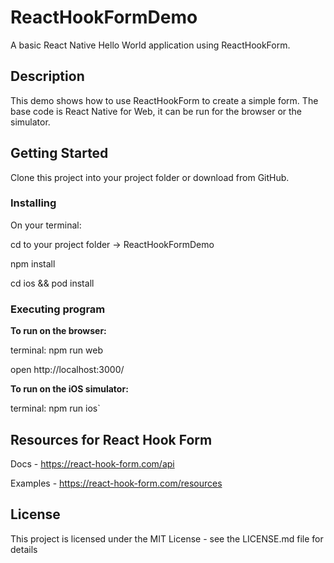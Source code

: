 # ReactHookFormDemo

A basic React Native Hello World application using ReactHookForm.

## Description

This demo shows how to use ReactHookForm to create a simple form. The base code is React Native for Web, it can be run for the browser or the simulator.

## Getting Started

Clone this project into your project folder or download from GitHub.

### Installing

On your terminal:

cd to your project folder -> ReactHookFormDemo

npm install

cd ios && pod install

### Executing program

**To run on the browser:**

terminal: npm run web

open http://localhost:3000/

**To run on the iOS simulator:**

terminal: npm run ios`

## Resources for React Hook Form
Docs - https://react-hook-form.com/api

Examples - https://react-hook-form.com/resources

## License

This project is licensed under the MIT License - see the LICENSE.md file for details
